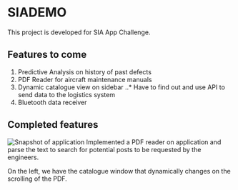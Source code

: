 # SIADEMO

This project is developed for SIA App Challenge.

## Features to come
1. Predictive Analysis on history of past defects
2. PDF Reader for aircraft maintenance manuals
3. Dynamic catalogue view on sidebar
..* Have to find out and use API to send data to the logistics system
4. Bluetooth data receiver

## Completed features

![Snapshot of application]()
Implemented a PDF reader on application and parse the text to search for potential posts to be
requested by the engineers.

On the left, we have the catalogue window that dynamically changes on the scrolling of the PDF.


